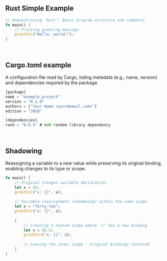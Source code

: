 ## Rust Simple Example

```rust
// Demonstrating 'Rust': Basic program structure and comments
fn main() {
    // Printing greeting message
    println!("Hello, world!");
}
```

<br>

## Cargo.toml example
 A configuration file read by Cargo, listing metadata (e.g., name, version) and dependencies required by the package.
```rust
[package]
name = "example_project"
version = "0.1.0"
authors = ["Your Name <your@email.com>"]
edition = "2018"

[dependencies]
rand = "0.8.5" # Add random library dependency
```
<br>

## Shadowing
Reassigning a variable to a new value while preserving its original binding, enabling changes to its type or scope.

```rust
fn main() {
    // Original integer variable declaration
    let x = 42;
    println!("x: {}", x);
    
    // Variable reassignment (shadowing) within the same scope
    let x = "forty-two";
    println!("x: {}", x);
    
    {
        // Creating a nested scope where 'x' has a new binding
        let x = 42.5;
        println!("x: {}", x);
        
        // Leaving the inner scope - original bindings restored
    }
}
```
